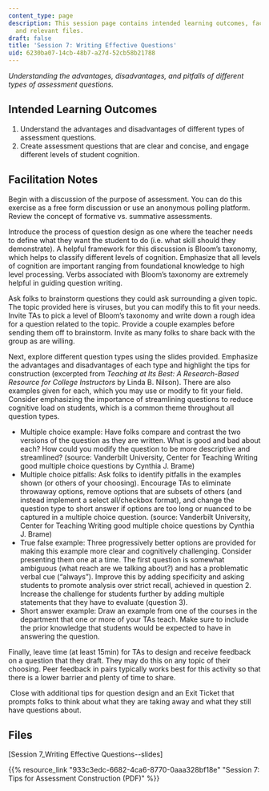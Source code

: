 ```yaml
---
content_type: page
description: This session page contains intended learning outcomes, facilitation notes,
  and relevant files.
draft: false
title: 'Session 7: Writing Effective Questions'
uid: 6230ba07-14cb-48b7-a27d-52cb58b21788
---
```

*Understanding the advantages, disadvantages, and pitfalls of different types of assessment questions.*

## Intended Learning Outcomes

1. Understand the advantages and disadvantages of different types of assessment questions.
2. Create assessment questions that are clear and concise, and engage different levels of student cognition.

## Facilitation Notes

Begin with a discussion of the purpose of assessment. You can do this exercise as a free form discussion or use an anonymous polling platform. Review the concept of formative vs. summative assessments.

Introduce the process of question design as one where the teacher needs to define what they want the student to do (i.e. what skill should they demonstrate). A helpful framework for this discussion is Bloom’s taxonomy, which helps to classify different levels of cognition. Emphasize that all levels of cognition are important ranging from foundational knowledge to high level processing. Verbs associated with Bloom’s taxonomy are extremely helpful in guiding question writing.

Ask folks to brainstorm questions they could ask surrounding a given topic. The topic provided here is viruses, but you can modify this to fit your needs. Invite TAs to pick a level of Bloom’s taxonomy and write down a rough idea for a question related to the topic. Provide a couple examples before sending them off to brainstorm. Invite as many folks to share back with the group as are willing.

Next, explore different question types using the slides provided. Emphasize the advantages and disadvantages of each type and highlight the tips for construction (excerpted from *Teaching at Its Best: A Research-Based Resource for College Instructors* by Linda B. Nilson). There are also examples given for each, which you may use or modify to fit your field. Consider emphasizing the importance of streamlining questions to reduce cognitive load on students, which is a common theme throughout all question types.

- Multiple choice example: Have folks compare and contrast the two versions of the question as they are written. What is good and bad about each? How could you modify the question to be more descriptive and streamlined? (source: Vanderbilt University, Center for Teaching Writing good multiple choice questions by Cynthia J. Brame)
- Multiple choice pitfalls: Ask folks to identify pitfalls in the examples shown (or others of your choosing). Encourage TAs to eliminate throwaway options, remove options that are subsets of others (and instead implement a select all/checkbox format), and change the question type to short answer if options are too long or nuanced to be captured in a multiple choice question. (source: Vanderbilt University, Center for Teaching Writing good multiple choice questions by Cynthia J. Brame)
- True false example: Three progressively better options are provided for making this example more clear and cognitively challenging. Consider presenting them one at a time. The first question is somewhat ambiguous (what reach are we talking about?) and has a problematic verbal cue (“always”). Improve this by adding specificity and asking students to promote analysis over strict recall, achieved in question 2. Increase the challenge for students further by adding multiple statements that they have to evaluate (question 3).
- Short answer example: Draw an example from one of the courses in the department that one or more of your TAs teach. Make sure to include the prior knowledge that students would be expected to have in answering the question.

Finally, leave time (at least 15min) for TAs to design and receive feedback on a question that they draft. They may do this on any topic of their choosing. Peer feedback in pairs typically works best for this activity so that there is a lower barrier and plenty of time to share.

 Close with additional tips for question design and an Exit Ticket that prompts folks to think about what they are taking away and what they still have questions about.

## Files

\[Session 7\_Writing Effective Questions--slides\]

{{% resource_link "933c3edc-6682-4ca6-8770-0aaa328bf18e" "Session 7: Tips for Assessment Construction (PDF)" %}}